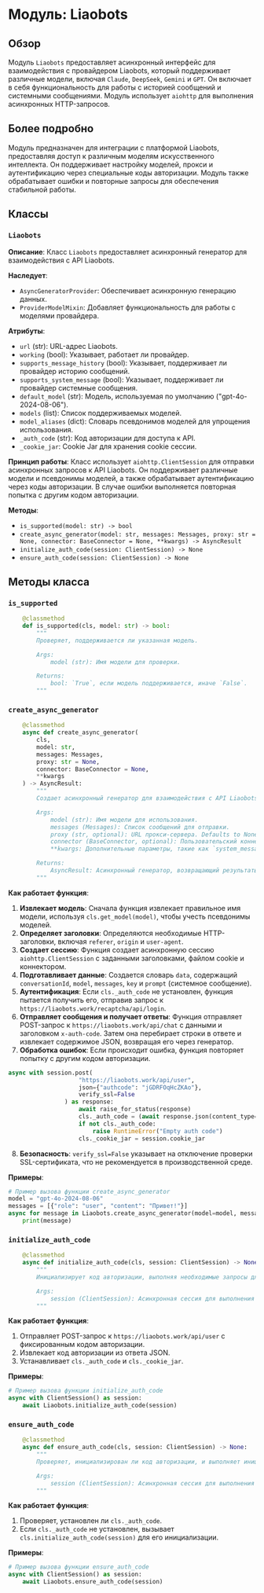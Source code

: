# Модуль: Liaobots

## Обзор

Модуль `Liaobots` предоставляет асинхронный интерфейс для взаимодействия с провайдером Liaobots, который поддерживает различные модели, включая `Claude`, `DeepSeek`, `Gemini` и `GPT`. Он включает в себя функциональность для работы с историей сообщений и системными сообщениями. Модуль использует `aiohttp` для выполнения асинхронных HTTP-запросов.

## Более подробно

Модуль предназначен для интеграции с платформой Liaobots, предоставляя доступ к различным моделям искусственного интеллекта. Он поддерживает настройку моделей, прокси и аутентификацию через специальные коды авторизации. Модуль также обрабатывает ошибки и повторные запросы для обеспечения стабильной работы.

## Классы

### `Liaobots`

**Описание**: Класс `Liaobots` предоставляет асинхронный генератор для взаимодействия с API Liaobots.

**Наследует**:
- `AsyncGeneratorProvider`: Обеспечивает асинхронную генерацию данных.
- `ProviderModelMixin`: Добавляет функциональность для работы с моделями провайдера.

**Атрибуты**:
- `url` (str): URL-адрес Liaobots.
- `working` (bool): Указывает, работает ли провайдер.
- `supports_message_history` (bool): Указывает, поддерживает ли провайдер историю сообщений.
- `supports_system_message` (bool): Указывает, поддерживает ли провайдер системные сообщения.
- `default_model` (str): Модель, используемая по умолчанию ("gpt-4o-2024-08-06").
- `models` (list): Список поддерживаемых моделей.
- `model_aliases` (dict): Словарь псевдонимов моделей для упрощения использования.
- `_auth_code` (str): Код авторизации для доступа к API.
- `_cookie_jar`: Cookie Jar для хранения cookie сессии.

**Принцип работы**:
Класс использует `aiohttp.ClientSession` для отправки асинхронных запросов к API Liaobots. Он поддерживает различные модели и псевдонимы моделей, а также обрабатывает аутентификацию через коды авторизации. В случае ошибки выполняется повторная попытка с другим кодом авторизации.

**Методы**:

- `is_supported(model: str) -> bool`
- `create_async_generator(model: str, messages: Messages, proxy: str = None, connector: BaseConnector = None, **kwargs) -> AsyncResult`
- `initialize_auth_code(session: ClientSession) -> None`
- `ensure_auth_code(session: ClientSession) -> None`

## Методы класса

### `is_supported`

```python
    @classmethod
    def is_supported(cls, model: str) -> bool:
        """
        Проверяет, поддерживается ли указанная модель.

        Args:
            model (str): Имя модели для проверки.

        Returns:
            bool: `True`, если модель поддерживается, иначе `False`.
        """
```

### `create_async_generator`

```python
    @classmethod
    async def create_async_generator(
        cls,
        model: str,
        messages: Messages,
        proxy: str = None,
        connector: BaseConnector = None,
        **kwargs
    ) -> AsyncResult:
        """
        Создает асинхронный генератор для взаимодействия с API Liaobots.

        Args:
            model (str): Имя модели для использования.
            messages (Messages): Список сообщений для отправки.
            proxy (str, optional): URL прокси-сервера. Defaults to None.
            connector (BaseConnector, optional): Пользовательский коннектор aiohttp. Defaults to None.
            **kwargs: Дополнительные параметры, такие как `system_message`.

        Returns:
            AsyncResult: Асинхронный генератор, возвращающий результаты из API.
        """
```

**Как работает функция**:
1. **Извлекает модель**: Сначала функция извлекает правильное имя модели, используя `cls.get_model(model)`, чтобы учесть псевдонимы моделей.
2. **Определяет заголовки**: Определяются необходимые HTTP-заголовки, включая `referer`, `origin` и `user-agent`.
3. **Создает сессию**: Функция создает асинхронную сессию `aiohttp.ClientSession` с заданными заголовками, файлом cookie и коннектором.
4. **Подготавливает данные**: Создается словарь `data`, содержащий `conversationId`, `model`, `messages`, `key` и `prompt` (системное сообщение).
5. **Аутентификация**: Если `cls._auth_code` не установлен, функция пытается получить его, отправив запрос к `https://liaobots.work/recaptcha/api/login`.
6. **Отправляет сообщения и получает ответы**: Функция отправляет POST-запрос к `https://liaobots.work/api/chat` с данными и заголовком `x-auth-code`. Затем она перебирает строки в ответе и извлекает содержимое JSON, возвращая его через генератор.
7. **Обработка ошибок**: Если происходит ошибка, функция повторяет попытку с другим кодом авторизации.

```python
async with session.post(
                    "https://liaobots.work/api/user",
                    json={"authcode": "jGDRFOqHcZKAo"},
                    verify_ssl=False
                ) as response:
                    await raise_for_status(response)
                    cls._auth_code = (await response.json(content_type=None))["authCode"]
                    if not cls._auth_code:
                        raise RuntimeError("Empty auth code")
                    cls._cookie_jar = session.cookie_jar
```

8. **Безопасность**: `verify_ssl=False` указывает на отключение проверки SSL-сертификата, что не рекомендуется в производственной среде.

**Примеры**:

```python
# Пример вызова функции create_async_generator
model = "gpt-4o-2024-08-06"
messages = [{"role": "user", "content": "Привет!"}]
async for message in Liaobots.create_async_generator(model=model, messages=messages):
    print(message)
```

### `initialize_auth_code`

```python
    @classmethod
    async def initialize_auth_code(cls, session: ClientSession) -> None:
        """
        Инициализирует код авторизации, выполняя необходимые запросы для входа в систему.

        Args:
            session (ClientSession): Асинхронная сессия для выполнения HTTP-запросов.
        """
```

**Как работает функция**:
1. Отправляет POST-запрос к `https://liaobots.work/api/user` с фиксированным кодом авторизации.
2. Извлекает код авторизации из ответа JSON.
3. Устанавливает `cls._auth_code` и `cls._cookie_jar`.

**Примеры**:

```python
# Пример вызова функции initialize_auth_code
async with ClientSession() as session:
    await Liaobots.initialize_auth_code(session)
```

### `ensure_auth_code`

```python
    @classmethod
    async def ensure_auth_code(cls, session: ClientSession) -> None:
        """
        Проверяет, инициализирован ли код авторизации, и выполняет инициализацию, если это необходимо.

        Args:
            session (ClientSession): Асинхронная сессия для выполнения HTTP-запросов.
        """
```

**Как работает функция**:
1. Проверяет, установлен ли `cls._auth_code`.
2. Если `cls._auth_code` не установлен, вызывает `cls.initialize_auth_code(session)` для его инициализации.

**Примеры**:

```python
# Пример вызова функции ensure_auth_code
async with ClientSession() as session:
    await Liaobots.ensure_auth_code(session)